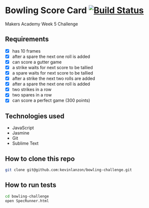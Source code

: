 Bowling Score Card    [![Build Status](https://travis-ci.org/kevinlanzon/bowling-challenge.svg?branch=master)](https://travis-ci.org/kevinlanzon/bowling-challenge)
==========

Makers Academy Week 5 Challenge

Requirements
----
-  [x] has 10 frames
-  [x] after a spare the next one roll is added
-  [x] can score a gutter game
-  [x] a strike waits for next score to be tallied
-  [x] a spare waits for next score to be tallied
-  [x] after a strike the next two rolls are added
-  [x] after a spare the next one roll is added
-  [x] two strikes in a row
-  [x] two spares in a row
-  [x] can score a perfect game (300 points)

Technologies used
----
- JavaScript
- Jasmine
- Git
- Sublime Text

How to clone this repo
----
```sh
git clone git@github.com:kevinlanzon/bowling-challenge.git
```

How to run tests
----
```sh
cd bowling-challenge
open SpecRunner.html
```